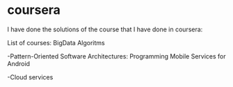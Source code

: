 coursera
========
I have done the solutions of the course that I have done in coursera:

List of courses:
BigData
Algoritms

-Pattern-Oriented Software Architectures: Programming Mobile Services for Android

-Cloud services
